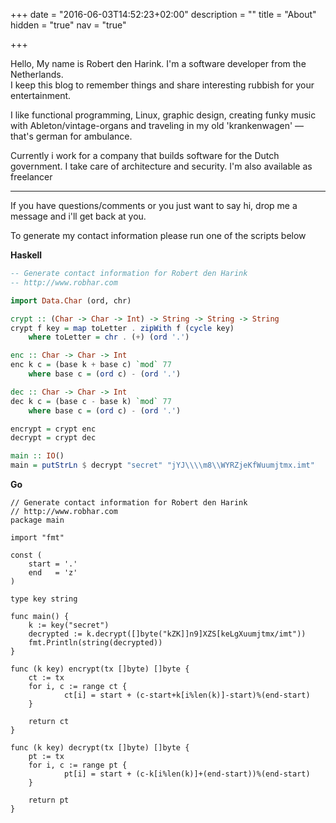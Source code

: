 +++
date = "2016-06-03T14:52:23+02:00"
description = ""
title = "About"
hidden = "true"
nav = "true"

+++

Hello, My name is Robert den Harink. I'm a software developer from the Netherlands. <br /> I keep this blog to remember things and share interesting rubbish for your entertainment.

I like functional programming, Linux, graphic design, creating funky music with Ableton/vintage-organs and traveling in my old 'krankenwagen' — that's german for ambulance.

Currently i work for a company that builds software for the Dutch government. I take care of architecture
and security. I'm also available as freelancer

***

If you have questions/comments or you just want to say hi, drop me a message and i'll get back at you.

To generate my contact information please run one of the scripts below

__Haskell__

```haskell
-- Generate contact information for Robert den Harink
-- http://www.robhar.com

import Data.Char (ord, chr)

crypt :: (Char -> Char -> Int) -> String -> String -> String
crypt f key = map toLetter . zipWith f (cycle key)
    where toLetter = chr . (+) (ord '.')

enc :: Char -> Char -> Int
enc k c = (base k + base c) `mod` 77
    where base c = (ord c) - (ord '.')

dec :: Char -> Char -> Int
dec k c = (base c - base k) `mod` 77
    where base c = (ord c) - (ord '.')

encrypt = crypt enc
decrypt = crypt dec

main :: IO()
main = putStrLn $ decrypt "secret" "jYJ\\\\m8\\WYRZjeKfWuumjtmx.imt"
```

__Go__
```golang
// Generate contact information for Robert den Harink
// http://www.robhar.com
package main

import "fmt"

const (
    start = '.'
    end   = 'z'
)

type key string

func main() {
    k := key("secret")
    decrypted := k.decrypt([]byte("kZK]]n9]XZS[keLgXuumjtmx/imt"))
    fmt.Println(string(decrypted))
}

func (k key) encrypt(tx []byte) []byte {
    ct := tx
    for i, c := range ct {
            ct[i] = start + (c-start+k[i%len(k)]-start)%(end-start)
    }

    return ct
}

func (k key) decrypt(tx []byte) []byte {
    pt := tx
    for i, c := range pt {
            pt[i] = start + (c-k[i%len(k)]+(end-start))%(end-start)
    }

    return pt
}
```
